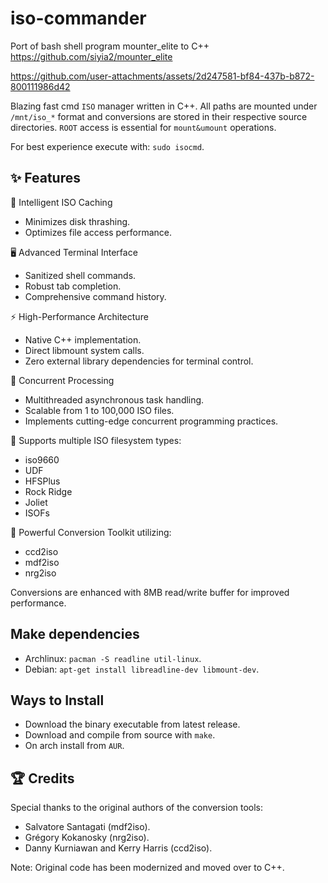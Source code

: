 # iso-commander
Port of bash shell program mounter_elite to C++ 
https://github.com/siyia2/mounter_elite




https://github.com/user-attachments/assets/2d247581-bf84-437b-b872-800111986d42




Blazing fast cmd `ISO` manager written in C++. All paths are mounted under `/mnt/iso_*` format and conversions are stored in their respective source directories. `ROOT` access is essential for `mount&umount` operations.

For best experience execute with: `sudo isocmd`.

## ✨ Features

💾 Intelligent ISO Caching

* Minimizes disk thrashing.
* Optimizes file access performance.


🖥️ Advanced Terminal Interface

* Sanitized shell commands.
* Robust tab completion.
* Comprehensive command history.


⚡ High-Performance Architecture

* Native C++ implementation.
* Direct libmount system calls.
* Zero external library dependencies for terminal control.


🔀 Concurrent Processing

* Multithreaded asynchronous task handling.
* Scalable from 1 to 100,000 ISO files.
* Implements cutting-edge concurrent programming practices.


📂 Supports multiple ISO filesystem types:

- iso9660
- UDF
- HFSPlus
- Rock Ridge
- Joliet
- ISOFs


🔄 Powerful Conversion Toolkit utilizing:

* ccd2iso
* mdf2iso
* nrg2iso

Conversions are enhanced with 8MB read/write buffer for improved performance.

## Make dependencies
- Archlinux: `pacman -S readline util-linux`.
- Debian: `apt-get install libreadline-dev libmount-dev`.

## Ways to Install
* Download the binary executable from latest release.
* Download and compile from source with `make`.
* On arch install from `AUR`.

## 🏆 Credits
Special thanks to the original authors of the conversion tools:

* Salvatore Santagati (mdf2iso).
* Grégory Kokanosky (nrg2iso).
* Danny Kurniawan and Kerry Harris (ccd2iso).

 Note: Original code has been modernized and moved over to C++.
